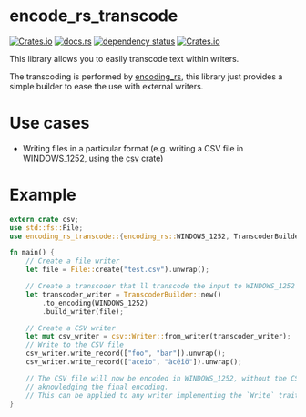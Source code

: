 # encode_rs_transcode

[![Crates.io](https://img.shields.io/crates/v/encoding_rs_transcode)](https://crates.io/crates/encoding_rs_transcode)
[![docs.rs](https://docs.rs/encoding_rs_transcode/badge.svg)](https://docs.rs/encoding_rs_transcode/)
[![dependency status](https://deps.rs/repo/github/vincentfoulon80/encoding_rs_transcode/status.svg)](https://deps.rs/repo/github/vincentfoulon80/encoding_rs_transcode)
[![Crates.io](https://img.shields.io/crates/l/encoding_rs_transcode)](https://github.com/VincentFoulon80/encoding_rs_transcode/blob/master/LICENSE)

This library allows you to easily transcode text within writers.

The transcoding is performed by [encoding_rs](https://crates.io/crates/encoding_rs), this library just provides a simple builder to ease the use with external writers.

# Use cases

- Writing files in a particular format (e.g. writing a CSV file in WINDOWS_1252, using the [csv](https://crates.io/crates/csv) crate)

# Example

```rust
extern crate csv;
use std::fs::File;
use encoding_rs_transcode::{encoding_rs::WINDOWS_1252, TranscoderBuilder};

fn main() {
    // Create a file writer
    let file = File::create("test.csv").unwrap();

    // Create a transcoder that'll transcode the input to WINDOWS_1252
    let transcoder_writer = TranscoderBuilder::new()
        .to_encoding(WINDOWS_1252)
        .build_writer(file);

    // Create a CSV writer
    let mut csv_writer = csv::Writer::from_writer(transcoder_writer);
    // Write to the CSV file
    csv_writer.write_record(["foo", "bar"]).unwrap();
    csv_writer.write_record(["aceio", "àcéîö"]).unwrap();

    // The CSV file will now be encoded in WINDOWS_1252, without the CSV crate ever
    // aknowledging the final encoding.
    // This can be applied to any writer implementing the `Write` trait.
}
```